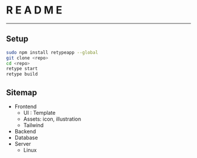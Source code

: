 # R E A D M E

---

## Setup
```sh
sudo npm install retypeapp --global
git clone <repo>
cd <repo>
retype start
retype build
```

## Sitemap
- Frontend
	- UI : Template
	- Assets: icon, illustration
	- Tailwind
- Backend
- Database
- Server
	- Linux

